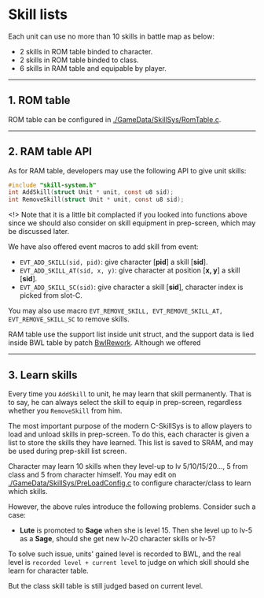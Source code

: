 # Skill lists

Each unit can use no more than 10 skills in battle map as below:

- 2 skills in ROM table binded to character.
- 2 skills in ROM table binded to class.
- 6 skills in RAM table and equipable by player.

---
## 1. ROM table

ROM table can be configured in [./GameData/SkillSys/RomTable.c](../GameData/SkillSys/RomTable.c).

---
## 2. RAM table API

As for RAM table, developers may use the following API to give unit skills:

```C
#include "skill-system.h"
int AddSkill(struct Unit * unit, const u8 sid);
int RemoveSkill(struct Unit * unit, const u8 sid);
```

<!> Note that it is a little bit complacted if you looked into functions above since we should also consider on skill equipment in prep-screen, which may be discussed later.

We have also offered event macros to add skill from event:

- `EVT_ADD_SKILL(sid, pid)`: give character [**pid**] a skill [**sid**].
- `EVT_ADD_SKILL_AT(sid, x, y)`: give character at position [**x, y**] a skill [**sid**].
- `EVT_ADD_SKILL_SC(sid)`: give character a skill [**sid**], character index is picked from slot-C.

You may also use macro `EVT_REMOVE_SKILL, EVT_REMOVE_SKILL_AT, EVT_REMOVE_SKILL_SC` to remove skills.

RAM table use the support list inside unit struct, and the support data is lied inside BWL table by patch [BwlRework](../Wizardry//BwlRework/BwlRework.event). Although we offered

---
## 3. Learn skills

Every time you `AddSkill` to unit, he may learn that skill permanently. That is to say, he can always select the skill to equip in prep-screen, regardless whether you `RemoveSkill` from him. 

The most important purpose of the modern C-SkillSys is to allow players to load and unload skills in prep-screen. To do this, each character is given a list to store the skills they have learned. This list is saved to SRAM, and may be used during prep-skill list screen.

Character may learn 10 skills when they level-up to lv 5/10/15/20..., 5 from class and 5 from character himself. You may edit on [./GameData/SkillSys/PreLoadConfig.c](../GameData/SkillSys/PreLoadConfig.c) to configure character/class to learn which skills.

However, the above rules introduce the following problems. Consider such a case:

- **Lute** is promoted to **Sage** when she is level 15. Then she level up to lv-5 as a **Sage**, should she get new lv-20 character skills or lv-5?

To solve such issue, units' gained level is recorded to BWL, and the real level is `recorded level + current level` to judge on which skill should she learn for character table.

But the class skill table is still judged based on current level.
